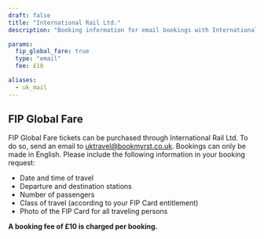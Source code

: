 ```yaml
---
draft: false
title: "International Rail Ltd."
description: "Booking information for email bookings with International Rail Ltd."

params:
  fip_global_fare: true
  type: "email"
  fee: £10

aliases:
  - uk_mail
---
```


## FIP Global Fare

FIP Global Fare tickets can be purchased through International Rail Ltd. To do so, send an email to [uktravel@bookmyrst.co.uk](mailto:uktravel@bookmyrst.co.uk). Bookings can only be made in English. Please include the following information in your booking request:

- Date and time of travel
- Departure and destination stations
- Number of passengers
- Class of travel (according to your FIP Card entitlement)
- Photo of the FIP Card for all traveling persons

**A booking fee of £10 is charged per booking.**
